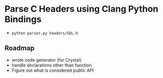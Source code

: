 # Parse C Headers using Clang Python Bindings

- `python parser.py headers/SDL.h`

## Roadmap

- wrote code generator (for Crystal)
- handle declarations other than function
- Figure out what is considered public API